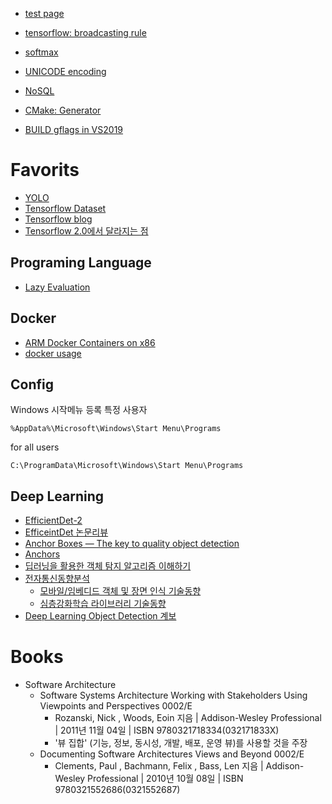 
* [test page](https://bartkim.github.io/2018/12/04/bbb)
* [tensorflow: broadcasting rule](https://bartkim.github.io/2019/01/27/tensorflow_broadcasting_rule)
* [softmax](https://bartkim.github.io/2019/01/27/softmax)

* [UNICODE encoding](https://bartkim.github.io/2019/03/10/UNICODE_encoding)
* [NoSQL](https://bartkim.github.io/2019/06/20/NoSQL)

* [CMake: Generator](_posts/cmake/generate.md)
* [BUILD gflags in VS2019](post/build_gflags.md)

# Favorits

* [YOLO](https://curt-park.github.io/2017-03-26/yolo/)
* [Tensorflow Dataset](https://cyc1am3n.github.io/2018/09/13/how-to-use-dataset-in-tensorflow.html)
* [Tensorflow blog](https://tensorflow.blog/2017/05/10/tf%EC%9D%98-%ED%85%90%EC%84%9C%EC%99%80-%EC%83%81%EC%88%98-%EB%B3%80%EC%88%98-%ED%94%8C%EB%A0%88%EC%9D%B4%EC%8A%A4%ED%99%80%EB%8D%94/)
* [Tensorflow 2.0에서 달라지는 점](https://medium.com/@ljb7977/%ED%85%90%EC%84%9C%ED%94%8C%EB%A1%9C%EC%9A%B0-2-0%EC%97%90%EC%84%9C-%EB%8B%AC%EB%9D%BC%EC%A7%80%EB%8A%94-%EC%A0%90-6e233e0c7fbe)

## Programing Language
* [Lazy Evaluation](post/programming_language/lazy_evaluation.md)

## Docker
* [ARM Docker Containers on x86](https://www.stereolabs.com/docs/docker/building-arm-container-on-x86)
* [docker usage](post/docker_usage.md)

## Config
Windows 시작메뉴 등록
특정 사용자
```
%AppData%\Microsoft\Windows\Start Menu\Programs
```
for all users
```
C:\ProgramData\Microsoft\Windows\Start Menu\Programs
```


## Deep Learning
* [EfficientDet-2](https://jjeamin.github.io/paper/2019/11/23/EfficientDet2/)
* [EfficeintDet 논문리뷰](https://hoya012.github.io/blog/EfficientDet-Review/)
* [Anchor Boxes — The key to quality object detection](https://medium.com/@andersasac/anchor-boxes-the-key-to-quality-object-detection-ddf9d612d4f9)
* [Anchors](https://medipixel.github.io/post/2019-06-14-anchor-target/)
* [딥러닝을 활용한 객체 탐지 알고리즘 이해하기](https://blogs.sas.com/content/saskorea/2018/12/21/%EB%94%A5%EB%9F%AC%EB%8B%9D%EC%9D%84-%ED%99%9C%EC%9A%A9%ED%95%9C-%EA%B0%9D%EC%B2%B4-%ED%83%90%EC%A7%80-%EC%95%8C%EA%B3%A0%EB%A6%AC%EC%A6%98-%EC%9D%B4%ED%95%B4%ED%95%98%EA%B8%B0/)
* [전자통신동향분석](https://ettrends.etri.re.kr/ettrends/180/#section0)
  * [모바일/임베디드 객체 및 장면 인식 기술동향](https://ettrends.etri.re.kr/ettrends/180/0905180012/)
  * [심층강화학습 라이브러리 기술동향](https://ettrends.etri.re.kr/ettrends/180/0905180008/34-6_87-99.pdf)
* [Deep Learning Object Detection 계보](https://blog.naver.com/phj8498/221772316253)



# Books
* Software Architecture
  * Software Systems Architecture Working with Stakeholders Using Viewpoints and Perspectives 0002/E
    * Rozanski, Nick , Woods, Eoin 지음 | Addison-Wesley Professional | 2011년 11월 04일 | ISBN 9780321718334(032171833X)
    * '뷰 집합' (기능, 정보, 동시성, 개발, 배포, 운영 뷰)를 사용할 것을 주장
  * Documenting Software Architectures Views and Beyond 0002/E
    * Clements, Paul , Bachmann, Felix , Bass, Len 지음 | Addison-Wesley Professional | 2010년 10월 08일 | ISBN 9780321552686(0321552687)
